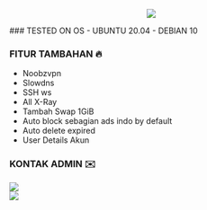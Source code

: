 <p align="center">
<img src="https://readme-typing-svg.demolab.com?font=Capriola&size=40&duration=4000&pause=450&color=F70069&background=FFFFAA00&center=true&random=false&width=600&height=100&lines=TUNNEL-STORES;By. DIWAYAA" />
</p>
### TESTED ON OS 
- UBUNTU 20.04
- DEBIAN 10

### FITUR TAMBAHAN 🔥
- Noobzvpn
- Slowdns
- SSH ws
- All X-Ray
- Tambah Swap 1GiB
- Auto block sebagian ads indo by default
- Auto delete expired
- User Details Akun

### KONTAK ADMIN ✉️
<a href="https://t.me/diwayaa" target=”_blank”><img src="https://img.shields.io/static/v1?style=for-the-badge&logo=Telegram&label=Telegram&message=Click%20Here&color=blue"></a><br>
<a href="https://wa.me/6281228861758" target=”_blank”><img src="https://img.shields.io/static/v1?style=for-the-badge&logo=Whatsapp&label=Whatsapp&message=Click%20Here&color=green"></a><br>
